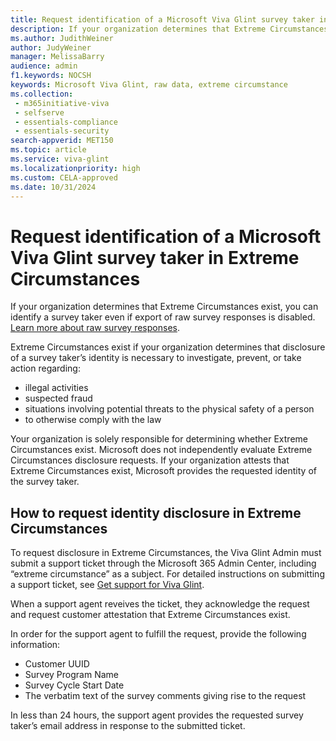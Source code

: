 ```yaml
---
title: Request identification of a Microsoft Viva Glint survey taker in Extreme Circumstances
description: If your organization determines that Extreme Circumstances exist, you can identify a survey taker even if export of raw survey responses is disabled.
ms.author: JudithWeiner
author: JudyWeiner
manager: MelissaBarry
audience: admin
f1.keywords: NOCSH
keywords: Microsoft Viva Glint, raw data, extreme circumstance
ms.collection: 
 - m365initiative-viva
 - selfserve
 - essentials-compliance
 - essentials-security
search-appverid: MET150
ms.topic: article
ms.service: viva-glint
ms.localizationpriority: high
ms.custom: CELA-approved
ms.date: 10/31/2024
---
```


# Request identification of a Microsoft Viva Glint survey taker in Extreme Circumstances

If your organization determines that Extreme Circumstances exist, you can identify a survey taker even if export of raw survey responses is disabled. [Learn more about raw survey responses](/viva/glint/setup/employee-raw-data-export).

Extreme Circumstances exist if your organization determines that disclosure of a survey taker’s identity is necessary to investigate, prevent, or take action regarding: 

- illegal activities
- suspected fraud
- situations involving potential threats to the physical safety of a person
- to otherwise comply with the law

Your organization is solely responsible for determining whether Extreme Circumstances exist. Microsoft does not independently evaluate Extreme Circumstances disclosure requests. If your organization attests that Extreme Circumstances exist, Microsoft provides the requested identity of the survey taker.

## How to request identity disclosure in Extreme Circumstances 

To request disclosure in Extreme Circumstances, the Viva Glint Admin must submit a support ticket through the Microsoft 365 Admin Center, including “extreme circumstance” as a subject. For detailed instructions on submitting a support ticket, see [Get support for Viva Glint](/viva/troubleshoot/glint/contact-support/get-support-viva-glint).

When a support agent reveives the ticket, they acknowledge the request and request customer attestation that Extreme Circumstances exist. 

In order for the support agent to fulfill the request, provide the following information:
- Customer UUID
- Survey Program Name
- Survey Cycle Start Date
- The verbatim text of the survey comments giving rise to the request

In less than 24 hours, the support agent provides the requested survey taker’s email address in response to the submitted ticket.

